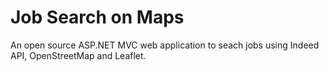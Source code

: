 # Job Search on Maps
An open source ASP.NET MVC web application to seach jobs using Indeed API, OpenStreetMap and Leaflet.

